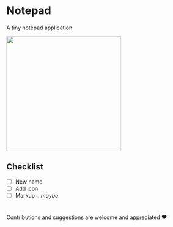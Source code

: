 # Notepad
A tiny notepad application

<div>
  <img src="https://github.com/exoess/notepad/assets/102400503/9fef1545-949c-4d0e-9539-d412e8c39d20" width="300">
</div>


## Checklist
- [ ] New name
- [ ] Add icon
- [ ] Markup ...*maybe*

#
Contributions and suggestions are welcome and appreciated ❤️
